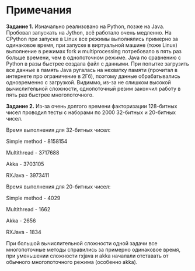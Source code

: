 # Примечания

<b>Задание 1.</b>
Изначально реализовано на Python, позже на Java. Пробовал запускать на Jython, всё работало очень медленно. На CPython при запуске в Linux все режимы выполнялись примерно за одинаковое время, при запуске в виртуальной машине (тоже Linux) выполнение в режимах fork и multiprocessing потребовало в пять раз больше времени, чем в однопоточном режиме.
Java по сравнению с Python в разы быстрее создала файл с данными. При попытке загрузить все данные в память Java ругалась на нехватку памяти (прочитал в интернете про ограничение в 2Гб), поэтому данные обрабатывались одновременно с загрузкой. Видиммо, из-за не слишком высокой вычислительной сложности, однопоточный резим закончил работу в пять раз быстрее многопоточного.

<b>Задание 2.</b>
Из-за очень долгого времени факторизации 128-битных чисел проводил тесты с наборами по 2000 32-битных и 20-битных чисел.

Время выполнения для 32-битных чисел:

Simple method - 8158154

Multithread - 3717688

Akka - 3703105

RXJava - 3973411

Время выполнения для 20-битных чисел:

Simple method - 4029

Multithread - 1662

Akka - 2656

RXJava - 1834

При большой вычислительной сложности одной задачи все многопоточные методы справились за примерно одинаковое время, при уменьшении сложности rxjava и akka началали отставать от обычного многопоточного режима (особенно akka).
